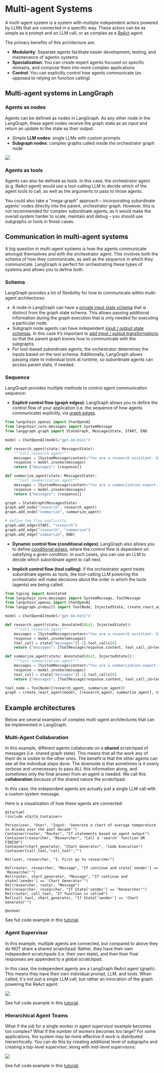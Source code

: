 # Multi-agent Systems

A multi-agent system is a system with multiple independent actors powered by LLMs that are connected in a specific way. These actors can be as simple as a prompt and an LLM call, or as complex as a [ReAct](./agentic_concepts.md#react-implementation) agent.

The primary benefits of this architecture are:

* **Modularity**: Separate agents facilitate easier development, testing, and maintenance of agentic systems.
* **Specialization**: You can create expert agents focused on specific domains, and compose them into more complex applications
* **Control**: You can explicitly control how agents communicate (as opposed to relying on function calling)

## Multi-agent systems in LangGraph

### Agents as nodes

Agents can be defined as nodes in LangGraph. As any other node in the LangGraph, these agent nodes receive the graph state as an input and return an update to the state as their output.

* Simple **LLM nodes**: single LLMs with custom prompts
* **Subgraph nodes**: complex graphs called inside the orchestrator graph node

![](./img/multi_agent/subgraph.png)

### Agents as tools

Agents can also be defined as tools. In this case, the orchestrator agent (e.g. ReAct agent) would use a tool-calling LLM to decide which of the agent tools to call, as well as the arguments to pass to those agents.

You could also take a "mega-graph" approach – incorporating subordinate agents' nodes directly into the parent, orchestrator graph. However, this is not recommended for complex subordinate agents, as it would make the overall system harder to scale, maintain and debug – you should use subgraphs or tools in those cases.

## Communication in multi-agent systems

A big question in multi-agent systems is how the agents communicate amongst themselves and with the orchestrator agent. This involves both the schema of how they communicate, as well as the sequence in which they communicate. LangGraph is perfect for orchestrating these types of systems and allows you to define both.

### Schema

LangGraph provides a lot of flexibility for how to communicate within multi-agent architectures.

* A node in LangGraph can have a [private input state schema](https://langchain-ai.github.io/langgraph/how-tos/pass_private_state/) that is distinct from the graph state schema. This allows passing additional information during the graph execution that is only needed for executing a particular node.
* Subgraph node agents can have independent [input / output state schemas](https://langchain-ai.github.io/langgraph/how-tos/input_output_schema/). In this case it’s important to [add input / output transformations](https://langchain-ai.github.io/langgraph/how-tos/subgraph-transform-state/) so that the parent graph knows how to communicate with the subgraphs.
* For tool-based subordinate agents, the orchestrator determines the inputs based on the tool schema. Additionally, LangGraph allows passing state to individual tools at runtime, so subordinate agents can access parent state, if needed.

### Sequence

LangGraph provides multiple methods to control agent communication sequence:

* **Explicit control flow (graph edges)**: LangGraph allows you to define the control flow of your application (i.e. the sequence of how agents communicate) explicitly, via [graph edges](./low_level.md#edges).

```python
from langchain_openai import ChatOpenAI
from langchain_core.messages import SystemMessage
from langgraph.graph import StateGraph, MessagesState, START, END

model = ChatOpenAI(model="gpt-4o-mini")

def research_agent(state: MessagesState):
    """Call research agent"""
    messages = [SystemMessage(content="You are a research assistant. Given a topic, provide key facts and information.")] + state["messages"]
    response = model.invoke(messages)
    return {"messages": [response]}

def summarize_agent(state: MessagesState):
    """Call summarization agent"""
    messages = [SystemMessage(content="You are a summarization expert. Condense the given information into a brief summary.")] + state["messages"]
    response = model.invoke(messages)
    return {"messages": [response]}

graph = StateGraph(MessagesState)
graph.add_node("research", research_agent)
graph.add_node("summarize", summarize_agent)

# define the flow explicitly
graph.add_edge(START, "research")
graph.add_edge("research", "summarize")
graph.add_edge("summarize", END)
```

* **Dynamic control flow (conditional edges)**: LangGraph also allows you to define [conditional edges](./low_level.md#conditional-edges), where the control flow is dependent on satisfying a given condition. In such cases, you can use an LLM to decide which subordinate agent to call next.


* **Implicit control flow (tool calling)**: if the orchestrator agent treats subordinate agents as tools, the tool-calling LLM powering the orchestrator will make decisions about the order in which the tools (agents) are being called.

```python
from typing import Annotated
from langchain_core.messages import SystemMessage, ToolMessage
from langchain_openai import ChatOpenAI
from langgraph.prebuilt import ToolNode, InjectedState, create_react_agent

model = ChatOpenAI(model="gpt-4o-mini")

def research_agent(state: Annotated[dict, InjectedState]):
    """Call research agent"""
    messages = [SystemMessage(content="You are a research assistant. Given a topic, provide key facts and information.")] + state["messages"][:-1]
    response = model.invoke(messages)
    tool_call = state["messages"][-1].tool_calls[0]
    return {"messages": [ToolMessage(response.content, tool_call_id=tool_call["id"])]}

def summarize_agent(state: Annotated[dict, InjectedState]):
    """Call summarization agent"""
    messages = [SystemMessage(content="You are a summarization expert. Condense the given information into a brief summary.")] + state["messages"][:-1]
    response = model.invoke(messages)
    tool_call = state["messages"][-1].tool_calls[0]
    return {"messages": [ToolMessage(response.content, tool_call_id=tool_call["id"])]}

tool_node = ToolNode([research_agent, summarize_agent])
graph = create_react_agent(model, [research_agent, summarize_agent], state_modifier="First research and then summarize information on a given topic.")
```

## Example architectures

Below are several examples of complex multi-agent architectures that can be implemented in LangGraph.

### Multi-Agent Collaboration

In this example, different agents collaborate on a **shared** scratchpad of messages (i.e. shared graph state). This means that all the work any of them do is visible to the other ones. The benefit is that the other agents can see all the individual steps done. The downside is that sometimes is it overly verbose and unnecessary to pass ALL this information along, and sometimes only the final answer from an agent is needed. We call this **collaboration** because of the shared nature the scratchpad.

In this case, the independent agents are actually just a single LLM call with a custom system message.

Here is a visualization of how these agents are connected:

```plantuml
@startuml
!include <C4/C4_Container>

Person(user, "User", "Input: 'Generate a chart of average temperature in Alaska over the past decade'")
Container(router, "Router", "If statements based on agent output")
Container(researcher, "Researcher", "Call a 'search' function OR FINISH")
Container(chart_generator, "Chart Generator", "Code Execution")
Container(call_tool,"call_tool","")

Rel(user, researcher, "1. First go to researcher")

Rel(router, researcher, "Message", "If continue and state['sender'] == 'Researcher'")
Rel(router, chart_generator, "Message", "If continue and state['sender'] == 'Chart Generator'")
Rel(researcher, router, "Message")
Rel(researcher, researcher, "If State['sender'] == 'Researcher'")
Rel(router, call_tool, "If function is called")
Rel(call_tool, chart_generator, "If State['sender'] == 'Chart Generator'")

@enduml
```

See full code example in this [tutorial](https://langchain-ai.github.io/langgraph/tutorials/multi_agent/multi-agent-collaboration/).

### Agent Supervisor

In this example, multiple agents are connected, but compared to above they do NOT share a shared scratchpad. Rather, they have their own independent scratchpads (i.e. their own state), and then their final responses are appended to a global scratchpad.

In this case, the independent agents are a LangGraph ReAct agent (graph). This means they have their own individual prompt, LLM, and tools. When called, it's not just a single LLM call, but rather an invocation of the graph powering the ReAct agent.

![](./img/multi_agent/supervisor.png)

See full code example in this [tutorial](https://langchain-ai.github.io/langgraph/tutorials/multi_agent/agent_supervisor/).

### Hierarchical Agent Teams

What if the job for a single worker in agent supervisor example becomes too complex? What if the number of workers becomes too large? For some applications, the system may be more effective if work is distributed hierarchically. You can do this by creating additional level of subgraphs and creating a top-level supervisor, along with mid-level supervisors:

![](./img/multi_agent/hierarchical.png)

See full code example in this [tutorial](https://langchain-ai.github.io/langgraph/tutorials/multi_agent/hierarchical_agent_teams/).
